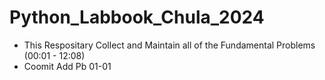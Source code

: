 # Python_Labbook_Chula_2024

- This Respositary Collect and Maintain all of the Fundamental Problems (00:01 - 12:08)
- Coomit Add Pb 01-01 
